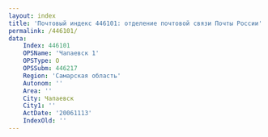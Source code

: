 ```yaml
---
layout: index
title: 'Почтовый индекс 446101: отделение почтовой связи Почты России'
permalink: /446101/
data:
    Index: 446101
    OPSName: 'Чапаевск 1'
    OPSType: О
    OPSSubm: 446217
    Region: 'Самарская область'
    Autonom: ''
    Area: ''
    City: Чапаевск
    City1: ''
    ActDate: '20061113'
    IndexOld: ''
---
```

